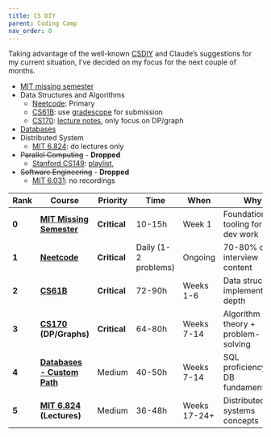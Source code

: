 ```yaml
---
title: CS DIY
parent: Coding Camp
nav_order: 0
---
```


Taking advantage of the well-known [CSDIY](https://csdiy.wiki/) and Claude’s suggestions for my current situation, I’ve decided on my focus for the next couple of months.

- [MIT missing semester](./mit-missing-semester)
- Data Structures and Algorithms
  - [Neetcode](https://neetcode.io/courses): Primary
  - [CS61B](https://sp21.datastructur.es/): use [gradescope](https://www.gradescope.com/courses/137626) for submission
  - [CS170](https://cs170.org/): [lecture notes](https://smartspot2.github.io/assets/pdf/CS170_Lecture_Notes.pdf), only focus on DP/graph
- [Databases](./databases)
- Distributed System
  - [MIT 6.824](http://nil.csail.mit.edu/6.824/2020/schedule.html): do lectures only
- ~~Parallel Computing~~ - **Dropped**
  - [Stanford CS149](https://gfxcourses.stanford.edu/cs149/fall23/): [playlist](https://www.youtube.com/playlist?list=PLoROMvodv4rMp7MTFr4hQsDEcX7Bx6Odp), 
- ~~Software Engineering~~ - **Dropped**
  - [MIT 6.031](https://web.mit.edu/6.031/www/sp22/): no recordings


| Rank | Course | Priority | Time | When | Why |
|------|--------|----------|------|------|-----|
| **0** | **[MIT Missing Semester](https://missing.csail.mit.edu/)** | **Critical** | 10-15h | Week 1 | Foundational tooling for all dev work |
| **1** | **[Neetcode](https://neetcode.io/courses)** | **Critical** | Daily (1-2 problems) | Ongoing | 70-80% of interview content |
| **2** | **[CS61B](https://sp21.datastructur.es/)** | **Critical** | 72-90h | Weeks 1-6 | Data structure implementation depth |
| **3** | **[CS170](https://cs170.org/) (DP/Graphs)** | **Critical** | 64-80h | Weeks 7-14 | Algorithm theory + problem-solving |
| **4** | **[Databases - Custom Path](./databases)** | Medium | 40-50h | Weeks 7-14 | SQL proficiency + DB fundamentals |
| **5** | **[MIT 6.824](http://nil.csail.mit.edu/6.824/2020/) (Lectures)** | Medium | 36-48h | Weeks 17-24+ | Distributed systems concepts |